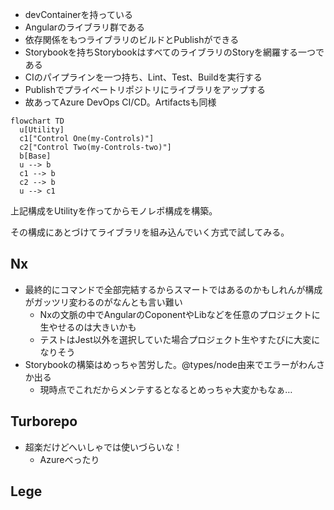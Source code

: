 * devContainerを持っている
* Angularのライブラリ群である
* 依存関係をもつライブラリのビルドとPublishができる
* Storybookを持ちStorybookはすべてのライブラリのStoryを網羅する一つである
* CIのパイプラインを一つ持ち、Lint、Test、Buildを実行する
* Publishでプライベートリポジトリにライブラリをアップする
* 故あってAzure DevOps CI/CD。Artifactsも同様

``` mermaid
flowchart TD
  u[Utility]
  c1["Control One(my-Controls)"]
  c2["Control Two(my-Controls-two)"]
  b[Base]
  u --> b
  c1 --> b
  c2 --> b
  u --> c1
```

上記構成をUtilityを作ってからモノレポ構成を構築。

その構成にあとづけてライブラリを組み込んでいく方式で試してみる。

## Nx

* 最終的にコマンドで全部完結するからスマートではあるのかもしれんが構成がガッツリ変わるのがなんとも言い難い
  * Nxの文脈の中でAngularのCoponentやLibなどを任意のプロジェクトに生やせるのは大きいかも
  * テストはJest以外を選択していた場合プロジェクト生やすたびに大変になりそう
* Storybookの構築はめっちゃ苦労した。@types/node由来でエラーがわんさか出る
  * 現時点でこれだからメンテするとなるとめっちゃ大変かもなぁ…

## Turborepo

* 超楽だけどへいしゃでは使いづらいな！
  * Azureべったり

## Lege
